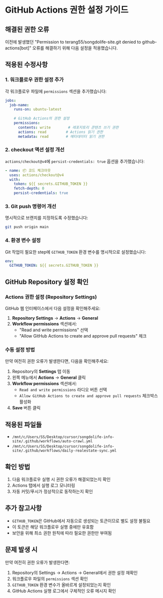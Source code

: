 # GitHub Actions 권한 설정 가이드

## 해결된 권한 오류

이전에 발생했던 "Permission to terang55/songdolife-site.git denied to github-actions[bot]" 오류를 해결하기 위해 다음 설정을 적용했습니다.

## 적용된 수정사항

### 1. 워크플로우 권한 설정 추가

각 워크플로우 파일에 `permissions` 섹션을 추가했습니다:

```yaml
jobs:
  job-name:
    runs-on: ubuntu-latest
    
    # GitHub Actions의 권한 설정
    permissions:
      contents: write        # 레포지토리 콘텐츠 쓰기 권한
      actions: read         # Actions 읽기 권한
      metadata: read        # 메타데이터 읽기 권한
```

### 2. checkout 액션 설정 개선

`actions/checkout@v4`에 `persist-credentials: true` 옵션을 추가했습니다:

```yaml
- name: 📦 코드 체크아웃
  uses: actions/checkout@v4
  with:
    token: ${{ secrets.GITHUB_TOKEN }}
    fetch-depth: 0
    persist-credentials: true
```

### 3. Git push 명령어 개선

명시적으로 브랜치를 지정하도록 수정했습니다:

```bash
git push origin main
```

### 4. 환경 변수 설정

Git 작업이 필요한 step에 `GITHUB_TOKEN` 환경 변수를 명시적으로 설정했습니다:

```yaml
env:
  GITHUB_TOKEN: ${{ secrets.GITHUB_TOKEN }}
```

## GitHub Repository 설정 확인

### Actions 권한 설정 (Repository Settings)

GitHub 웹 인터페이스에서 다음 설정을 확인해주세요:

1. **Repository Settings** → **Actions** → **General**
2. **Workflow permissions** 섹션에서:
   - "Read and write permissions" 선택
   - "Allow GitHub Actions to create and approve pull requests" 체크

### 수동 설정 방법

만약 여전히 권한 오류가 발생한다면, 다음을 확인해주세요:

1. Repository의 **Settings** 탭 이동
2. 왼쪽 메뉴에서 **Actions** → **General** 클릭
3. **Workflow permissions** 섹션에서:
   - `Read and write permissions` 라디오 버튼 선택
   - `Allow GitHub Actions to create and approve pull requests` 체크박스 활성화
4. **Save** 버튼 클릭

## 적용된 파일들

- `/mnt/c/Users/SS/Desktop/cursor/songdolife-info-site/.github/workflows/auto-crawl.yml`
- `/mnt/c/Users/SS/Desktop/cursor/songdolife-info-site/.github/workflows/daily-realestate-sync.yml`

## 확인 방법

1. 다음 워크플로우 실행 시 권한 오류가 해결되었는지 확인
2. Actions 탭에서 실행 로그 모니터링
3. 자동 커밋/푸시가 정상적으로 동작하는지 확인

## 추가 참고사항

- `GITHUB_TOKEN`은 GitHub에서 자동으로 생성되는 토큰이므로 별도 설정 불필요
- 이 토큰은 해당 워크플로우 실행 중에만 유효함
- 보안을 위해 최소 권한 원칙에 따라 필요한 권한만 부여됨

## 문제 발생 시

만약 여전히 권한 오류가 발생한다면:

1. Repository의 Settings → Actions → General에서 권한 설정 재확인
2. 워크플로우 파일의 `permissions` 섹션 확인
3. `GITHUB_TOKEN` 환경 변수가 올바르게 설정되었는지 확인
4. GitHub Actions 실행 로그에서 구체적인 오류 메시지 확인